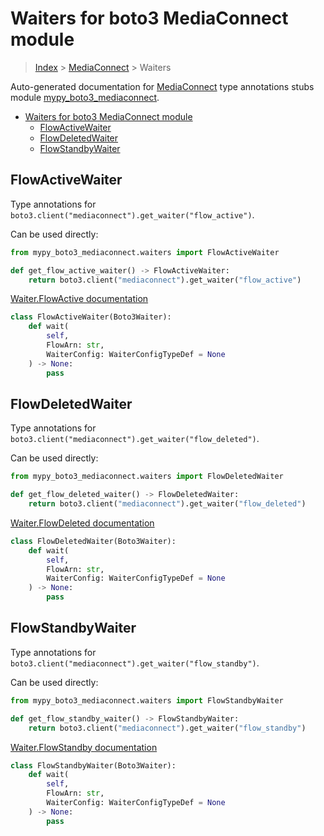 # Waiters for boto3 MediaConnect module

> [Index](../README.md) > [MediaConnect](./README.md) > Waiters

Auto-generated documentation for [MediaConnect](https://boto3.amazonaws.com/v1/documentation/api/latest/reference/services/mediaconnect.html#MediaConnect)
type annotations stubs module [mypy_boto3_mediaconnect](https://pypi.org/project/mypy-boto3-mediaconnect/).

- [Waiters for boto3 MediaConnect module](#waiters-for-boto3-mediaconnect-module)
  - [FlowActiveWaiter](#flowactivewaiter)
  - [FlowDeletedWaiter](#flowdeletedwaiter)
  - [FlowStandbyWaiter](#flowstandbywaiter)

## FlowActiveWaiter

Type annotations for `boto3.client("mediaconnect").get_waiter("flow_active")`.

Can be used directly:

```python
from mypy_boto3_mediaconnect.waiters import FlowActiveWaiter

def get_flow_active_waiter() -> FlowActiveWaiter:
    return boto3.client("mediaconnect").get_waiter("flow_active")
```

[Waiter.FlowActive documentation](https://boto3.amazonaws.com/v1/documentation/api/latest/reference/services/mediaconnect.html#MediaConnect.Waiter.FlowActive)

```python
class FlowActiveWaiter(Boto3Waiter):
    def wait(
        self,
        FlowArn: str,
        WaiterConfig: WaiterConfigTypeDef = None
    ) -> None:
        pass
```
## FlowDeletedWaiter

Type annotations for `boto3.client("mediaconnect").get_waiter("flow_deleted")`.

Can be used directly:

```python
from mypy_boto3_mediaconnect.waiters import FlowDeletedWaiter

def get_flow_deleted_waiter() -> FlowDeletedWaiter:
    return boto3.client("mediaconnect").get_waiter("flow_deleted")
```

[Waiter.FlowDeleted documentation](https://boto3.amazonaws.com/v1/documentation/api/latest/reference/services/mediaconnect.html#MediaConnect.Waiter.FlowDeleted)

```python
class FlowDeletedWaiter(Boto3Waiter):
    def wait(
        self,
        FlowArn: str,
        WaiterConfig: WaiterConfigTypeDef = None
    ) -> None:
        pass
```
## FlowStandbyWaiter

Type annotations for `boto3.client("mediaconnect").get_waiter("flow_standby")`.

Can be used directly:

```python
from mypy_boto3_mediaconnect.waiters import FlowStandbyWaiter

def get_flow_standby_waiter() -> FlowStandbyWaiter:
    return boto3.client("mediaconnect").get_waiter("flow_standby")
```

[Waiter.FlowStandby documentation](https://boto3.amazonaws.com/v1/documentation/api/latest/reference/services/mediaconnect.html#MediaConnect.Waiter.FlowStandby)

```python
class FlowStandbyWaiter(Boto3Waiter):
    def wait(
        self,
        FlowArn: str,
        WaiterConfig: WaiterConfigTypeDef = None
    ) -> None:
        pass
```